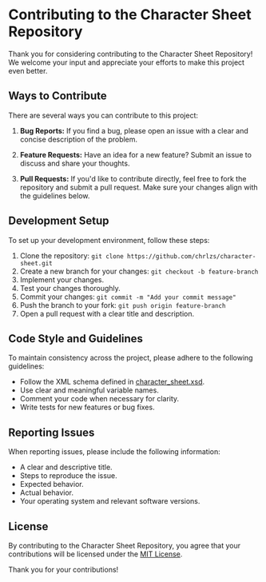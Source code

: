 # Contributing to the Character Sheet Repository

Thank you for considering contributing to the Character Sheet Repository! We welcome your input and appreciate your efforts to make this project even better.

## Ways to Contribute

There are several ways you can contribute to this project:

1. **Bug Reports:** If you find a bug, please open an issue with a clear and concise description of the problem.

2. **Feature Requests:** Have an idea for a new feature? Submit an issue to discuss and share your thoughts.

3. **Pull Requests:** If you'd like to contribute directly, feel free to fork the repository and submit a pull request. Make sure your changes align with the guidelines below.

## Development Setup

To set up your development environment, follow these steps:

1. Clone the repository: `git clone https://github.com/chrlzs/character-sheet.git`
2. Create a new branch for your changes: `git checkout -b feature-branch`
3. Implement your changes.
4. Test your changes thoroughly.
5. Commit your changes: `git commit -m "Add your commit message"`
6. Push the branch to your fork: `git push origin feature-branch`
7. Open a pull request with a clear title and description.

## Code Style and Guidelines

To maintain consistency across the project, please adhere to the following guidelines:

- Follow the XML schema defined in [character_sheet.xsd](./character_sheet.xsd).
- Use clear and meaningful variable names.
- Comment your code when necessary for clarity.
- Write tests for new features or bug fixes.

## Reporting Issues

When reporting issues, please include the following information:

- A clear and descriptive title.
- Steps to reproduce the issue.
- Expected behavior.
- Actual behavior.
- Your operating system and relevant software versions.

## License

By contributing to the Character Sheet Repository, you agree that your contributions will be licensed under the [MIT License](LICENSE).

Thank you for your contributions!
